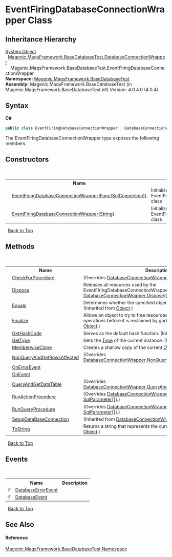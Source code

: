 # EventFiringDatabaseConnectionWrapper Class
 


## Inheritance Hierarchy
<a href="http://msdn2.microsoft.com/en-us/library/e5kfa45b" target="_blank">System.Object</a><br />&nbsp;&nbsp;<a href="#/MAQS_4/Database_AUTOGENERATED/DatabaseConnectionWrapper_Class">Magenic.MaqsFramework.BaseDatabaseTest.DatabaseConnectionWrapper</a><br />&nbsp;&nbsp;&nbsp;&nbsp;Magenic.MaqsFramework.BaseDatabaseTest.EventFiringDatabaseConnectionWrapper<br />
**Namespace:**&nbsp;<a href="#/MAQS_4/Database_AUTOGENERATED/Magenic-MaqsFramework-BaseDatabaseTest_Namespace">Magenic.MaqsFramework.BaseDatabaseTest</a><br />**Assembly:**&nbsp;Magenic.MaqsFramework.BaseDatabaseTest (in Magenic.MaqsFramework.BaseDatabaseTest.dll) Version: 4.0.4.0 (4.0.4)

## Syntax

**C#**<br />
``` C#
public class EventFiringDatabaseConnectionWrapper : DatabaseConnectionWrapper
```

The EventFiringDatabaseConnectionWrapper type exposes the following members.


## Constructors
&nbsp;<table><tr><th></th><th>Name</th><th>Description</th></tr><tr><td>![Public method](media/pubmethod.gif "Public method")</td><td><a href="#/MAQS_4/Database_AUTOGENERATED/EventFiringDatabaseConnectionWrapper_Constructor_(Func(SqlConnection))">EventFiringDatabaseConnectionWrapper(Func(SqlConnection))</a></td><td>
Initializes a new instance of the EventFiringDatabaseConnectionWrapper class</td></tr><tr><td>![Public method](media/pubmethod.gif "Public method")</td><td><a href="#/MAQS_4/Database_AUTOGENERATED/EventFiringDatabaseConnectionWrapper_Constructor_(String)">EventFiringDatabaseConnectionWrapper(String)</a></td><td>
Initializes a new instance of the EventFiringDatabaseConnectionWrapper class</td></tr></table>&nbsp;
<a href="#eventfiringdatabaseconnectionwrapper-class">Back to Top</a>

## Methods
&nbsp;<table><tr><th></th><th>Name</th><th>Description</th></tr><tr><td>![Public method](media/pubmethod.gif "Public method")</td><td><a href="#/MAQS_4/Database_AUTOGENERATED/EventFiringDatabaseConnectionWrapper-CheckForProcedure_Method">CheckForProcedure</a></td><td> (Overrides <a href="#/MAQS_4/Database_AUTOGENERATED/DatabaseConnectionWrapper-CheckForProcedure_Method">DatabaseConnectionWrapper.CheckForProcedure(String)</a>.)</td></tr><tr><td>![Public method](media/pubmethod.gif "Public method")</td><td><a href="#/MAQS_4/Database_AUTOGENERATED/EventFiringDatabaseConnectionWrapper-Dispose_Method">Dispose</a></td><td>
Releases all resources used by the EventFiringDatabaseConnectionWrapper
 (Overrides <a href="#/MAQS_4/Database_AUTOGENERATED/DatabaseConnectionWrapper-Dispose_Method">DatabaseConnectionWrapper.Dispose()</a>.)</td></tr><tr><td>![Public method](media/pubmethod.gif "Public method")</td><td><a href="http://msdn2.microsoft.com/en-us/library/bsc2ak47" target="_blank">Equals</a></td><td>
Determines whether the specified object is equal to the current object.
 (Inherited from <a href="http://msdn2.microsoft.com/en-us/library/e5kfa45b" target="_blank">Object</a>.)</td></tr><tr><td>![Protected method](media/protmethod.gif "Protected method")</td><td><a href="http://msdn2.microsoft.com/en-us/library/4k87zsw7" target="_blank">Finalize</a></td><td>
Allows an object to try to free resources and perform other cleanup operations before it is reclaimed by garbage collection.
 (Inherited from <a href="http://msdn2.microsoft.com/en-us/library/e5kfa45b" target="_blank">Object</a>.)</td></tr><tr><td>![Public method](media/pubmethod.gif "Public method")</td><td><a href="http://msdn2.microsoft.com/en-us/library/zdee4b3y" target="_blank">GetHashCode</a></td><td>
Serves as the default hash function.
 (Inherited from <a href="http://msdn2.microsoft.com/en-us/library/e5kfa45b" target="_blank">Object</a>.)</td></tr><tr><td>![Public method](media/pubmethod.gif "Public method")</td><td><a href="http://msdn2.microsoft.com/en-us/library/dfwy45w9" target="_blank">GetType</a></td><td>
Gets the <a href="http://msdn2.microsoft.com/en-us/library/42892f65" target="_blank">Type</a> of the current instance.
 (Inherited from <a href="http://msdn2.microsoft.com/en-us/library/e5kfa45b" target="_blank">Object</a>.)</td></tr><tr><td>![Protected method](media/protmethod.gif "Protected method")</td><td><a href="http://msdn2.microsoft.com/en-us/library/57ctke0a" target="_blank">MemberwiseClone</a></td><td>
Creates a shallow copy of the current <a href="http://msdn2.microsoft.com/en-us/library/e5kfa45b" target="_blank">Object</a>.
 (Inherited from <a href="http://msdn2.microsoft.com/en-us/library/e5kfa45b" target="_blank">Object</a>.)</td></tr><tr><td>![Public method](media/pubmethod.gif "Public method")</td><td><a href="#/MAQS_4/Database_AUTOGENERATED/EventFiringDatabaseConnectionWrapper-NonQueryAndGetRowsAffected_Method">NonQueryAndGetRowsAffected</a></td><td> (Overrides <a href="#/MAQS_4/Database_AUTOGENERATED/DatabaseConnectionWrapper-NonQueryAndGetRowsAffected_Method">DatabaseConnectionWrapper.NonQueryAndGetRowsAffected(String)</a>.)</td></tr><tr><td>![Protected method](media/protmethod.gif "Protected method")</td><td><a href="#/MAQS_4/Database_AUTOGENERATED/EventFiringDatabaseConnectionWrapper-OnErrorEvent_Method">OnErrorEvent</a></td><td /></tr><tr><td>![Protected method](media/protmethod.gif "Protected method")</td><td><a href="#/MAQS_4/Database_AUTOGENERATED/EventFiringDatabaseConnectionWrapper-OnEvent_Method">OnEvent</a></td><td /></tr><tr><td>![Public method](media/pubmethod.gif "Public method")</td><td><a href="#/MAQS_4/Database_AUTOGENERATED/EventFiringDatabaseConnectionWrapper-QueryAndGetDataTable_Method">QueryAndGetDataTable</a></td><td> (Overrides <a href="#/MAQS_4/Database_AUTOGENERATED/DatabaseConnectionWrapper-QueryAndGetDataTable_Method">DatabaseConnectionWrapper.QueryAndGetDataTable(String)</a>.)</td></tr><tr><td>![Public method](media/pubmethod.gif "Public method")</td><td><a href="#/MAQS_4/Database_AUTOGENERATED/EventFiringDatabaseConnectionWrapper-RunActionProcedure_Method">RunActionProcedure</a></td><td> (Overrides <a href="#/MAQS_4/Database_AUTOGENERATED/DatabaseConnectionWrapper-RunActionProcedure_Method">DatabaseConnectionWrapper.RunActionProcedure(String, SqlParameter[])</a>.)</td></tr><tr><td>![Public method](media/pubmethod.gif "Public method")</td><td><a href="#/MAQS_4/Database_AUTOGENERATED/EventFiringDatabaseConnectionWrapper-RunQueryProcedure_Method">RunQueryProcedure</a></td><td> (Overrides <a href="#/MAQS_4/Database_AUTOGENERATED/DatabaseConnectionWrapper-RunQueryProcedure_Method">DatabaseConnectionWrapper.RunQueryProcedure(String, SqlParameter[])</a>.)</td></tr><tr><td>![Protected method](media/protmethod.gif "Protected method")</td><td><a href="#/MAQS_4/Database_AUTOGENERATED/DatabaseConnectionWrapper-SetupDataBaseConnection_Method">SetupDataBaseConnection</a></td><td> (Inherited from <a href="#/MAQS_4/Database_AUTOGENERATED/DatabaseConnectionWrapper_Class">DatabaseConnectionWrapper</a>.)</td></tr><tr><td>![Public method](media/pubmethod.gif "Public method")</td><td><a href="http://msdn2.microsoft.com/en-us/library/7bxwbwt2" target="_blank">ToString</a></td><td>
Returns a string that represents the current object.
 (Inherited from <a href="http://msdn2.microsoft.com/en-us/library/e5kfa45b" target="_blank">Object</a>.)</td></tr></table>&nbsp;
<a href="#eventfiringdatabaseconnectionwrapper-class">Back to Top</a>

## Events
&nbsp;<table><tr><th></th><th>Name</th><th>Description</th></tr><tr><td>![Public event](media/pubevent.gif "Public event")</td><td><a href="#/MAQS_4/Database_AUTOGENERATED/EventFiringDatabaseConnectionWrapper-DatabaseErrorEvent_Event">DatabaseErrorEvent</a></td><td /></tr><tr><td>![Public event](media/pubevent.gif "Public event")</td><td><a href="#/MAQS_4/Database_AUTOGENERATED/EventFiringDatabaseConnectionWrapper-DatabaseEvent_Event">DatabaseEvent</a></td><td /></tr></table>&nbsp;
<a href="#eventfiringdatabaseconnectionwrapper-class">Back to Top</a>

## See Also


#### Reference
<a href="#/MAQS_4/Database_AUTOGENERATED/Magenic-MaqsFramework-BaseDatabaseTest_Namespace">Magenic.MaqsFramework.BaseDatabaseTest Namespace</a><br />